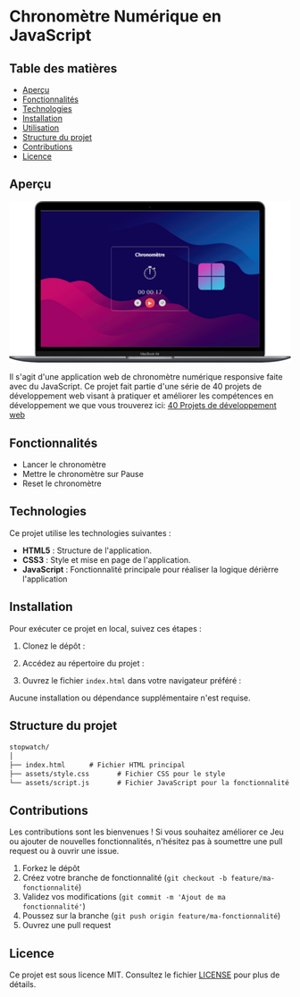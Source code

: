 # Chronomètre Numérique en JavaScript

## Table des matières
- [Aperçu](#aperçu)
- [Fonctionnalités](#fonctionnalités)
- [Technologies](#technologies)
- [Installation](#installation)
- [Utilisation](#utilisation)
- [Structure du projet](#structure-du-projet)
- [Contributions](#contributions)
- [Licence](#licence)

## Aperçu

![Chronomètre Numérique en JavaScript](./screenshots/stopwatch.png)

Il s'agit d'une application web de chronomètre numérique responsive faite avec du JavaScript. Ce projet fait partie d'une série de 40 projets de développement web visant à pratiquer et améliorer les compétences en développement we que vous trouverez ici: [40 Projets de développement web](https://www.github.com/OumarouSandaSouley/40-Projets-de-Developpemetn-Web.git)

## Fonctionnalités
- Lancer le chronomètre
- Mettre le chronomètre sur Pause
- Reset le chronomètre

## Technologies
Ce projet utilise les technologies suivantes :
- **HTML5** : Structure de l'application.
- **CSS3** : Style et mise en page de l'application.
- **JavaScript** : Fonctionnalité principale pour réaliser la logique dérièrre l'application

## Installation
Pour exécuter ce projet en local, suivez ces étapes :

1. Clonez le dépôt :

   
2. Accédez au répertoire du projet :

   
3. Ouvrez le fichier `index.html` dans votre navigateur préféré :

   
Aucune installation ou dépendance supplémentaire n'est requise.

## Structure du projet
```
stopwatch/
│
├── index.html      # Fichier HTML principal
├── assets/style.css       # Fichier CSS pour le style
└── assets/script.js       # Fichier JavaScript pour la fonctionnalité
```

## Contributions
Les contributions sont les bienvenues ! Si vous souhaitez améliorer ce Jeu ou ajouter de nouvelles fonctionnalités, n'hésitez pas à soumettre une pull request ou à ouvrir une issue.

1. Forkez le dépôt
2. Créez votre branche de fonctionnalité (`git checkout -b feature/ma-fonctionnalité`)
3. Validez vos modifications (`git commit -m 'Ajout de ma fonctionnalité'`)
4. Poussez sur la branche (`git push origin feature/ma-fonctionnalité`)
5. Ouvrez une pull request

## Licence
Ce projet est sous licence MIT. Consultez le fichier [LICENSE](LICENSE) pour plus de détails.
